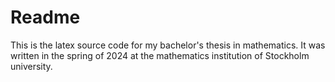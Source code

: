 # Readme
This is the latex source code for my bachelor's thesis in mathematics.
It was written in the spring of 2024 at the mathematics institution of Stockholm university.
